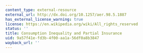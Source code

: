 ```yaml
---
content_type: external-resource
external_url: http://dx.doi.org/10.1257/aer.98.5.1887
has_external_license_warning: true
license: https://en.wikipedia.org/wiki/All_rights_reserved
status: ''
title: Consumption Inequality and Partial Insurance
uid: 9a57f41e-fd3b-4f00-aa1a-56df0a8b3847
wayback_url: ''
---
```


